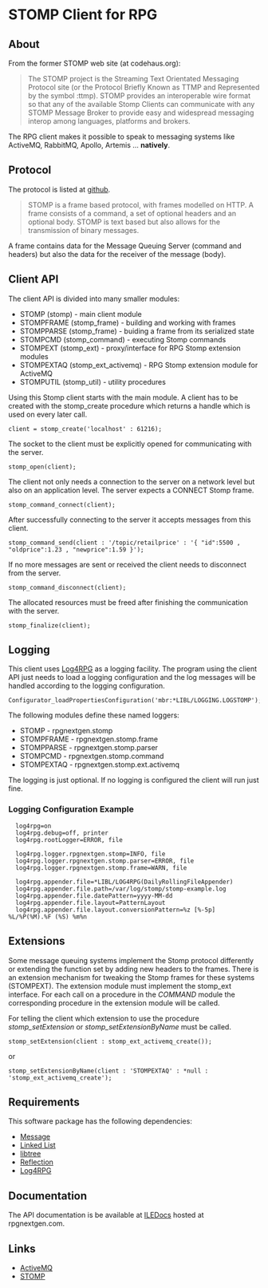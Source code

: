 # STOMP Client for RPG

## About
From the former STOMP web site (at codehaus.org):

> The STOMP project is the Streaming Text Orientated Messaging Protocol site (or
> the Protocol Briefly Known as TTMP and Represented by the symbol :ttmp).
> STOMP provides an interoperable wire format so that any of the available Stomp
> Clients can communicate with any STOMP Message Broker to provide easy and 
> widespread messaging interop among languages, platforms and brokers.

The RPG client makes it possible to speak to messaging systems like ActiveMQ, 
RabbitMQ, Apollo, Artemis ... **natively**.

## Protocol

The protocol is listed at [github](https://github.com/stomp/stomp-spec).

> STOMP is a frame based protocol, with frames modelled on HTTP. A frame consists
> of a command, a set of optional headers and an optional body. STOMP is text 
> based but also allows for the transmission of binary messages.

A frame contains data for the Message Queuing Server (command and headers) but 
also the data for the receiver of the message (body).

## Client API

The client API is divided into many smaller modules:

- STOMP (stomp) - main client module
- STOMPFRAME (stomp_frame) - building and working with frames
- STOMPPARSE (stomp_frame) - buiding a frame from its serialized state
- STOMPCMD (stomp_command) - executing Stomp commands
- STOMPEXT (stomp_ext) - proxy/interface for RPG Stomp extension modules
- STOMPEXTAQ (stomp_ext_activemq) - RPG Stomp extension module for ActiveMQ
- STOMPUTIL (stomp_util) - utility procedures

Using this Stomp client starts with the main module. A client has to be created 
with the stomp_create procedure which returns a handle which is used on every 
later call.

    client = stomp_create('localhost' : 61216);

The socket to the client must be explicitly opened for communicating with the 
server.

    stomp_open(client);

The client not only needs a connection to the server on a network level but also 
on an application level. The server expects a CONNECT Stomp frame.

    stomp_command_connect(client);

After successfully connecting to the server it accepts messages from this client.

    stomp_command_send(client : '/topic/retailprice' : '{ "id":5500 , "oldprice":1.23 , "newprice":1.59 }');

If no more messages are sent or received the client needs to disconnect from the 
server.

    stomp_command_disconnect(client);

The allocated resources must be freed after finishing the communication with the 
server.

    stomp_finalize(client);

## Logging

This client uses [Log4RPG](http://www.tools400.de/English/Freeware/Service_Programs/Log4rpg/log4rpg.html) as a logging facility. The program using the client API just needs to load a logging configuration and the log messages will be handled according to the logging configuration.

    Configurator_loadPropertiesConfiguration('mbr:*LIBL/LOGGING.LOGSTOMP');

The following modules define these named loggers:

- STOMP - rpgnextgen.stomp
- STOMPFRAME - rpgnextgen.stomp.frame
- STOMPPARSE - rpgnextgen.stomp.parser
- STOMPCMD - rpgnextgen.stomp.command
- STOMPEXTAQ - rpgnextgen.stomp.ext.activemq

The logging is just optional. If no logging is configured the client will run 
just fine.

### Logging Configuration Example

```
  log4rpg=on
  log4rpg.debug=off, printer
  log4rpg.rootLogger=ERROR, file
 
  log4rpg.logger.rpgnextgen.stomp=INFO, file
  log4rpg.logger.rpgnextgen.stomp.parser=ERROR, file
  log4rpg.logger.rpgnextgen.stomp.frame=WARN, file
 
  log4rpg.appender.file=*LIBL/LOG4RPG(DailyRollingFileAppender)
  log4rpg.appender.file.path=/var/log/stomp/stomp-example.log
  log4rpg.appender.file.datePattern=yyyy-MM-dd
  log4rpg.appender.file.layout=PatternLayout
  log4rpg.appender.file.layout.conversionPattern=%z [%-5p] %L/%P(%M).%F (%S) %m%n
```

## Extensions

Some message queuing systems implement the Stomp protocol differently or extending 
the function set by adding new headers to the frames. There is an extension 
mechanism for tweaking the Stomp frames for these systems (STOMPEXT). The 
extension module must implement the stomp_ext interface. For each call on a 
procedure in the *COMMAND* module the corresponding procedure in the extension 
module will be called.

For telling the client which extension to use the procedure *stomp_setExtension* 
or *stomp_setExtensionByName* must be called.

    stomp_setExtension(client : stomp_ext_activemq_create());

or

    stomp_setExtensionByName(client : 'STOMPEXTAQ' : *null : 'stomp_ext_activemq_create');
   
## Requirements

This software package has the following dependencies:

- [Message](https://bitbucket.org/m1hael/message)
- [Linked List](https://bitbucket.org/m1hael/llist)
- [libtree](https://bitbucket.org/m1hael/libtree)
- [Reflection](https://bitbucket.org/m1hael/reflection)
- [Log4RPG](http://tools400.de/Deutsch/Freeware/Service-Pgme/Log4rpg/log4rpg.html)

## Documentation

The API documentation is be available at [ILEDocs](http://iledocs.rpgnextgen.com) 
hosted at rpgnextgen.com.

## Links

- [ActiveMQ](https://activemq.apache.org)
- [STOMP](https://github.com/stomp/stomp-spec)
